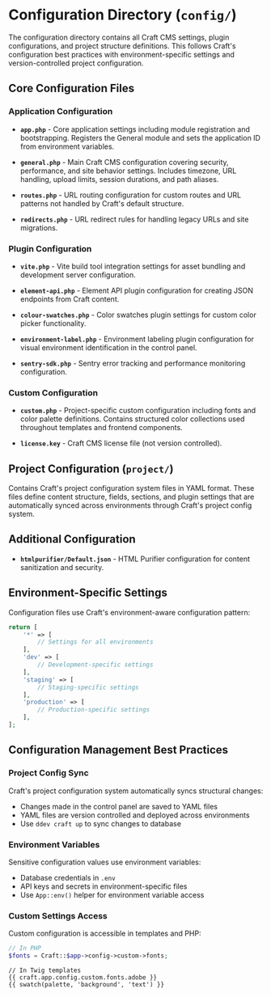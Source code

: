 # Configuration Directory (`config/`)

The configuration directory contains all Craft CMS settings, plugin configurations, and project structure definitions. This follows Craft's configuration best practices with environment-specific settings and version-controlled project configuration.

## Core Configuration Files

### Application Configuration

- **`app.php`** - Core application settings including module registration and bootstrapping. Registers the General module and sets the application ID from environment variables.

- **`general.php`** - Main Craft CMS configuration covering security, performance, and site behavior settings. Includes timezone, URL handling, upload limits, session durations, and path aliases.

- **`routes.php`** - URL routing configuration for custom routes and URL patterns not handled by Craft's default structure.

- **`redirects.php`** - URL redirect rules for handling legacy URLs and site migrations.

### Plugin Configuration

- **`vite.php`** - Vite build tool integration settings for asset bundling and development server configuration.

- **`element-api.php`** - Element API plugin configuration for creating JSON endpoints from Craft content.

- **`colour-swatches.php`** - Color swatches plugin settings for custom color picker functionality.

- **`environment-label.php`** - Environment labeling plugin configuration for visual environment identification in the control panel.

- **`sentry-sdk.php`** - Sentry error tracking and performance monitoring configuration.

### Custom Configuration

- **`custom.php`** - Project-specific custom configuration including fonts and color palette definitions. Contains structured color collections used throughout templates and frontend components.

- **`license.key`** - Craft CMS license file (not version controlled).

## Project Configuration (`project/`)

Contains Craft's project configuration system files in YAML format. These files define content structure, fields, sections, and plugin settings that are automatically synced across environments through Craft's project config system.

## Additional Configuration

- **`htmlpurifier/Default.json`** - HTML Purifier configuration for content sanitization and security.

## Environment-Specific Settings

Configuration files use Craft's environment-aware configuration pattern:

```php
return [
    '*' => [
        // Settings for all environments
    ],
    'dev' => [
        // Development-specific settings
    ],
    'staging' => [
        // Staging-specific settings  
    ],
    'production' => [
        // Production-specific settings
    ],
];
```

## Configuration Management Best Practices

### Project Config Sync

Craft's project configuration system automatically syncs structural changes:
- Changes made in the control panel are saved to YAML files
- YAML files are version controlled and deployed across environments
- Use `ddev craft up` to sync changes to database

### Environment Variables

Sensitive configuration values use environment variables:
- Database credentials in `.env`
- API keys and secrets in environment-specific files
- Use `App::env()` helper for environment variable access

### Custom Settings Access

Custom configuration is accessible in templates and PHP:

```php
// In PHP
$fonts = Craft::$app->config->custom->fonts;
```

```twig
// In Twig templates
{{ craft.app.config.custom.fonts.adobe }}
{{ swatch(palette, 'background', 'text') }}
```
